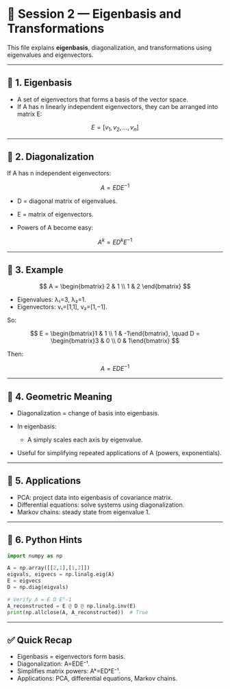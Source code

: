 # 📘 Session 2 — Eigenbasis and Transformations

This file explains **eigenbasis**, diagonalization, and transformations using eigenvalues and eigenvectors.

---

## 🔹 1. Eigenbasis

* A set of eigenvectors that forms a basis of the vector space.
* If A has n linearly independent eigenvectors, they can be arranged into matrix E:

$$
E = [v_1, v_2, …, v_n]
$$

---

## 🔹 2. Diagonalization

If A has n independent eigenvectors:

$$
A = E D E^{-1}
$$

* D = diagonal matrix of eigenvalues.

* E = matrix of eigenvectors.

* Powers of A become easy:

$$
A^k = E D^k E^{-1}
$$

---

## 🔹 3. Example

$$
A = \begin{bmatrix} 2 & 1 \\ 1 & 2 \end{bmatrix}
$$

* Eigenvalues: λ₁=3, λ₂=1.
* Eigenvectors: v₁=\[1,1], v₂=\[1,−1].

So:

$$
E = \begin{bmatrix}1 & 1 \\ 1 & -1\end{bmatrix}, \quad D = \begin{bmatrix}3 & 0 \\ 0 & 1\end{bmatrix}
$$

Then:

$$
A = E D E^{-1}
$$

---

## 🔹 4. Geometric Meaning

* Diagonalization = change of basis into eigenbasis.
* In eigenbasis:

  * A simply scales each axis by eigenvalue.
* Useful for simplifying repeated applications of A (powers, exponentials).

---

## 🔹 5. Applications

* PCA: project data into eigenbasis of covariance matrix.
* Differential equations: solve systems using diagonalization.
* Markov chains: steady state from eigenvalue 1.

---

## 🔹 6. Python Hints

```python
import numpy as np

A = np.array([[2,1],[1,2]])
eigvals, eigvecs = np.linalg.eig(A)
E = eigvecs
D = np.diag(eigvals)

# Verify A = E D E^-1
A_reconstructed = E @ D @ np.linalg.inv(E)
print(np.allclose(A, A_reconstructed))  # True
```

---

## ✅ Quick Recap

* Eigenbasis = eigenvectors form basis.
* Diagonalization: A=EDE⁻¹.
* Simplifies matrix powers: Aᵏ=EDᵏE⁻¹.
* Applications: PCA, differential equations, Markov chains.
